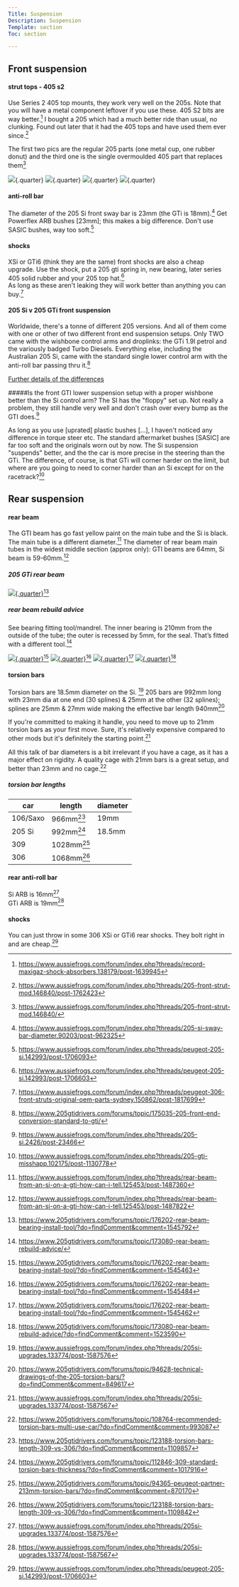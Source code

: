 ```yaml
---
Title: Suspension
Description: Suspension
Template: section
Toc: section

---
```


## Front suspension
#### strut tops - 405 s2
Use Series 2 405 top mounts, they work very well on the 205s. Note that you will have a metal component leftover if you use these. 405 S2 bits are way better.[^14] I bought a 205 which had a much better ride than usual, no clunking. Found out later that it had the 405 tops and have used them ever since.[^13]

The first two pics are the regular 205 parts (one metal cup, one rubber donut) and the third one is the single overmoulded 405 part that replaces them[^15]

![](%assets_url%/suspension/205-strut-top-1.jpg){.quarter}
![](%assets_url%/suspension/205-strut-top-2.jpg){.quarter}
![](%assets_url%/suspension/405-strut-top.jpg){.quarter}
![](%assets_url%/suspension/205-strut-top-assembly.png){.quarter}

#### anti-roll bar
The diameter of the 205 Si front sway bar is 23mm (the GTi is 18mm).[^5]  Get Powerflex ARB bushes [23mm]; this makes a big difference. Don't use SASIC bushes, way too soft.[^9]

#### shocks
XSi or GTi6 (think they are the same) front shocks are also a cheap upgrade. Use the shock, put a 205 gti spring in, new bearing, later series 405 solid rubber and your 205 top hat.[^6]   
As long as these aren't leaking they will work better than anything you can buy.[^22]   

#### 205 Si v 205 GTi front suspension
Worldwide, there's a tonne of different 205 versions. And all of them come with one or other of two different front end suspension setups. Only TWO came with the wishbone control arms and droplinks: the GTi 1.9l petrol and the variously badged Turbo Diesels. Everything else, including the Australian 205 Si, came with the standard single lower control arm with the anti-roll bar passing thru it.[^7]

[Further details of the differences](/suspension/gtivsi)

#####Is the front GTI lower suspension setup with a proper wishbone better than the Si control arm?
The SI has the "floppy" set up. Not really a problem, they still handle very well and don't crash over every bump as the GTI does.[^10]

As long as you use [uprated] plastic bushes [...], I haven't noticed any difference in torque steer etc.  The standard aftermarket bushes [SASIC] are far too soft and the originals worn out by now.  The Si suspension "suspends" better, and the the car is more precise in the steering than the GTi. The difference, of course, is that GTi will corner harder on the limit, but where are you going to need to corner harder than an Si except for on the racetrack?[^8]


## Rear suspension   
#### rear beam   
The GTI beam has go fast yellow paint on the main tube and the Si is black. The main tube is a different diameter.[^11]  The diameter of rear beam main tubes in the widest middle section (approx only):  GTI beams are 64mm, Si beam is 59-60mm.[^12]   

##### 205 GTi rear beam    
[![](%assets_url%/suspension/haynesmanual-rear-beam.jpg){.quarter}](%assets_url%/suspension/haynesmanual-rear-beam.jpg)[^23]   

##### rear beam rebuild advice
See bearing fitting tool/mandrel. The inner bearing is 210mm from the outside of the tube; the outer is recessed by 5mm, for the seal. That’s fitted with a different tool.[^21]   

[![](%assets_url%/suspension/bearing-removal-tool-diagram.png){.quarter}](%assets_url%/suspension/bearing-removal-tool-diagram.png)[^27]
[![](%assets_url%/suspension/bearing-removal-tool-pic.jpg){.quarter}](%assets_url%/suspension/bearing-removal-tool-pic.jpg)[^24]
[![](%assets_url%/suspension/mandrel-diagram.png){.quarter}](%assets_url%/suspension/mandrel-diagram.png)[^26]
[![](%assets_url%/suspension/mandrel-pic2.jpg){.quarter}](%assets_url%/suspension/mandrel-pic2.jpg)[^25]

#### torsion bars
Torsion bars are 18.5mm diameter on the Si. [^1] 205 bars are 992mm long with 23mm dia at one end (30 splines) & 25mm at the other (32 splines); splines are 25mm & 27mm wide making the effective bar length 940mm[^20]    

If you're committed to making it handle, you need to move up to 21mm torsion bars as your first move. Sure, it's relatively expensive compared to other mods but it's definitely the starting point.[^2]    

All this talk of bar diameters is a bit irrelevant if you have a cage, as it has a major effect on rigidity. A quality cage with 21mm bars is a great setup, and better than 23mm and no cage.[^4]


##### torsion bar lengths
car | length | diameter 
--|--|--
106/Saxo | 966mm[^16] | 19mm |
205 Si| 992mm[^17] | 18.5mm |
309 | 1028mm[^18] |   |
306 | 1068mm[^19] |   |

#### rear anti-roll bar
Si ARB is 16mm[^1]   
GTi ARB is 19mm[^2]   

#### shocks
You can just throw in some 306 XSi or GTi6 rear shocks. They bolt right in and are cheap.[^3]   

[^1]: https://www.aussiefrogs.com/forum/index.php?threads/205si-upgrades.133774/post-1587576
[^2]: https://www.aussiefrogs.com/forum/index.php?threads/205si-upgrades.133774/post-1587567
[^3]: https://www.aussiefrogs.com/forum/index.php?threads/peugeot-205-si.142993/post-1706603
[^4]: https://www.205gtidrivers.com/forums/topic/108764-recommended-torsion-bars-multi-use-car/?do=findComment&comment=993087
[^6]: https://www.aussiefrogs.com/forum/index.php?threads/peugeot-205-si.142993/post-1706603
[^5]: https://www.aussiefrogs.com/forum/index.php?threads/205-si-sway-bar-diameter.90203/post-962325
[^7]: https://www.205gtidrivers.com/forums/topic/175035-205-front-end-conversion-standard-to-gti/
[^8]: https://www.aussiefrogs.com/forum/index.php?threads/205-gti-misshapp.102175/post-1130778
[^9]: https://www.aussiefrogs.com/forum/index.php?threads/peugeot-205-si.142993/post-1706093
[^10]: https://www.aussiefrogs.com/forum/index.php?threads/205-si.2426/post-23466
[^11]: https://www.aussiefrogs.com/forum/index.php?threads/rear-beam-from-an-si-on-a-gti-how-can-i-tell.125453/post-1487360
[^12]: https://www.aussiefrogs.com/forum/index.php?threads/rear-beam-from-an-si-on-a-gti-how-can-i-tell.125453/post-1487822
[^13]: https://www.aussiefrogs.com/forum/index.php?threads/205-front-strut-mod.146840/post-1762423
[^14]: https://www.aussiefrogs.com/forum/index.php?threads/record-maxigaz-shock-absorbers.138179/post-1639945
[^15]: https://www.aussiefrogs.com/forum/index.php?threads/205-front-strut-mod.146840/
[^16]: https://www.205gtidrivers.com/forums/topic/123188-torsion-bars-length-309-vs-306/?do=findComment&comment=1109857
[^17]: https://www.205gtidrivers.com/forums/topic/112846-309-standard-torsion-bars-thickness/?do=findComment&comment=1017916
[^18]: https://www.205gtidrivers.com/forums/topic/94365-peugeot-partner-213mm-torsion-bars/?do=findComment&comment=870170
[^19]: https://www.205gtidrivers.com/forums/topic/123188-torsion-bars-length-309-vs-306/?do=findComment&comment=1109842
[^20]: https://www.205gtidrivers.com/forums/topic/94628-technical-drawings-of-the-205-torsion-bars/?do=findComment&comment=849617
[^21]: https://www.205gtidrivers.com/forums/topic/173080-rear-beam-rebuild-advice/
[^22]: https://www.aussiefrogs.com/forum/index.php?threads/peugeot-306-front-struts-original-oem-parts-sydney.150862/post-1817699
[^23]: https://www.205gtidrivers.com/forums/topic/176202-rear-beam-bearing-install-tool/?do=findComment&comment=1545792
[^24]: https://www.205gtidrivers.com/forums/topic/176202-rear-beam-bearing-install-tool/?do=findComment&comment=1545484
[^25]: https://www.205gtidrivers.com/forums/topic/173080-rear-beam-rebuild-advice/?do=findComment&comment=1523590
[^26]: https://www.205gtidrivers.com/forums/topic/176202-rear-beam-bearing-install-tool/?do=findComment&comment=1545462
[^27]: https://www.205gtidrivers.com/forums/topic/176202-rear-beam-bearing-install-tool/?do=findComment&comment=1545463